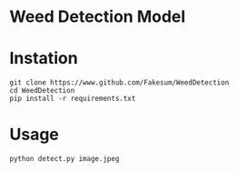 # Weed Detection Model

# Instation
```
git clone https://www.github.com/Fakesum/WeedDetection
cd WeedDetection
pip install -r requirements.txt
```

# Usage
```
python detect.py image.jpeg
```